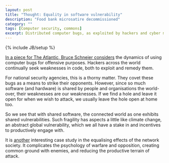 ```yaml
---
layout: post
title: "Thought: Equality in software vulnerability"
description: "Food bank microsatire decommissioned"
category: ""
tags: [Computer security, commons]
excerpt: Distributed computer bugs, as exploited by hackers and cyber military agents, level the networked world.
---
```

{% include JB/setup %}

[In a piece for The Atlantic, Bruce Schneier considers](http://www.theatlantic.com/technology/archive/2014/05/should-hackers-fix-cybersecurity-holes-or-exploit-them/371197/) the dynamics of using computer bugs for offensive purposes. Hackers across the world continually seek weaknesses in code, both to exploit and remedy them.

For national security agencies, this is a thorny matter. They covet these bugs as a means to strike their opponents. However, since so much software (and hardware) is shared by people and organisations the world-over, their weaknesses are our weaknesses. If we find a hole and leave it open for when we wish to attack, we usually leave the hole open at home too.

So we see that with shared software, the connected world as one exhibits shared vulnerabilities. Such fragility has aspects a little like climate change, an abstract global vulnerability, which we all have a stake in and incentives to productively engage with.

It is [another](http://www.wired.co.uk/magazine/archive/2009/07/features/the-new-socialism) interesting case study in the equalising effects of the network society. It complicates the psychology of warfare and opposition, creating common ground with enemies, and reducing the productive terrain of attack.